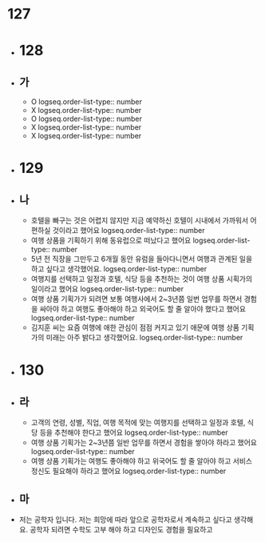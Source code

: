 # 127
- # 128
- ## 가
	- O
	  logseq.order-list-type:: number
	- X
	  logseq.order-list-type:: number
	- O
	  logseq.order-list-type:: number
	- X
	  logseq.order-list-type:: number
	- X
	  logseq.order-list-type:: number
- # 129
- ## 나
	- 호텔을 빠구는 것은 어렵지 않지만 지금 예약하신 호텔이 시내에서 가까워서 어 편하실 것이라고 했어요
	  logseq.order-list-type:: number
	- 여행 상품을 기획하기 위해 동유럽으로 떠났다고 했어요
	  logseq.order-list-type:: number
	- 5년 전 직장을 그만두고 6개월 동안 유럼을 들아다니면서 여행과 관계된 일을 하고 싶다고 생각했어요.
	  logseq.order-list-type:: number
	- 여행지를 선택하고 일정과 호텔, 식당 등을 추천하는 것이 여행 상품 시획가의 일이라고 했어요
	  logseq.order-list-type:: number
	- 여행 상품 기획가가 되려면 보통 여행사에서 2~3년쯤 일번 업무를 하면서 경험을 싸아야 하고 여행도 좋아해야 하고 외국어도 할 줄 알아야 했다고 했어요
	  logseq.order-list-type:: number
	- 김지훈 씨는 요즘 여행에 애한 관심이 점점 커지고 있기 애문에 여행 상품 기획가의 미래는 아주 밝다고 생각했어요.
	  logseq.order-list-type:: number
- # 130
- ## 라
	- 고객의 연령, 성별, 직업, 여행 목적에 맞는 여행지를 선택하고 일정과 호텔, 식당 등을 추천해야 한다고 했어요
	  logseq.order-list-type:: number
	- 여행 상품 기획가는 2~3년쯤 일반 업무를 하면서 경험을 쌓아야 하라고 했어요
	  logseq.order-list-type:: number
	- 여행 상품 기획가는 여행도 좋아해야 하고 위국어도 할 줄 알아야 하고 서비스 정신도 필요해야 하라고 했어요
	  logseq.order-list-type:: number
- ## 마
- 저는 공학자 입니다. 저는 희망에 따라 앞으로 공학자로서 계속하고 싶다고 생각해요. 공학자 되려면 수학도 고부 해야 하고 디자인도 경험을 필요하고